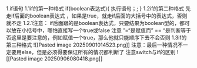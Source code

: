 1.if语句
	1.1if的第一种格式
		if(boolean表达式){
		执行语句；;
		}
	1.2if的第二种格式
		先走if后面的boolean表达式 ，如果是true，就走if后面的大括号中的表达式，否则就不走
			1.2.1注意：
			if后面跟的是boolean表达式，只要结果为boolean型的，都可以放在小括号中，哪怕直接写一个true或false
	注意 ”=“是赋值而” == “是判断等于否这里是要注意的，例如赋值一个true，那么他就只能顺序下去不会否则
	1.3if的第三种格式
		![[Pasted image 20250901014523.png]]
		注意：最后一种情况不一定要用else，但是必须得要保证所有的情况都判断了
	注意switch与if的区别
		![[Pasted image 20250906080418.png]]
	